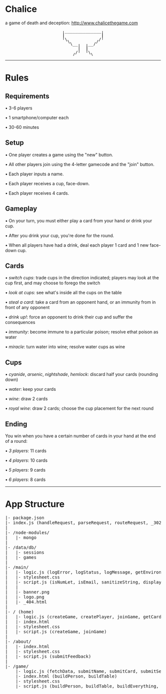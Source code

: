 # Chalice

a game of death and deception: http://www.chalicethegame.com

<pre style='line-height: 0.5; text-align: center'>
   ______________   
  |              |  
  |              |  
  |              |  
   \            /   
    \          /    
     \__    __/     
        |  |        
        |  |        
        |  |        
       /    \       
      /______\      
</pre>
<hr>

# Rules


## Requirements

• 3-6 players

• 1 smartphone/computer each

• 30-60 minutes



## Setup

• One player creates a game using the "new" button.

• All other players join using the 4-letter gamecode and the "join" button.

• Each player inputs a name.

• Each player receives a cup, face-down.

• Each player receives 4 cards.



## Gameplay

• On your turn, you must either play a card from your hand or drink your cup.

• After you drink your cup, you're done for the round.

• When all players have had a drink, deal each player 1 card and 1 new face-down cup.




## Cards

• *switch cups*: trade cups in the direction indicated; players may look at the cup first, and may choose to forego the switch

• *look at cups*: see what's inside all the cups on the table

• *steal a card*: take a card from an opponent hand, or an immunity from in front of any opponent

• *drink up!*: force an opponent to drink their cup and suffer the consequences

• *immunity*: become immune to a particular poison; resolve ethat poison as water

• *miracle*: turn water into wine; resolve water cups as wine



## Cups

• *cyanide*, *arsenic*, *nightshade*, *hemlock*: discard half your cards (rounding down)

• *water*: keep your cards

• *wine*: draw 2 cards

• *royal wine*: draw 2 cards; choose the cup placement for the next round



## Ending

You win when you have a certain number of cards in your hand at the end of a round:

• *3 players*: 11 cards

• *4 players*: 10 cards

• *5 players*: 9 cards

• *6 players*: 8 cards




<hr>

# App Structure

<pre>
|- package.json
|- index.js (handleRequest, parseRequest, routeRequest, _302, _403, _404)
|
|- /node-modules/
|   |- mongo
|
|- /data/db/
|   |- sessions
|   |- games
|
|- /main/
|   |- logic.js (logError, logStatus, logMessage, getEnvironment, getAsset, isReserved, isNumLet, isBot, renderHTML, generateRandom, chooseRandom, sortRandom, locateIP, sanitizeString, determineSession, retrieveData, storeData)
|   |- stylesheet.css
|   |- script.js (isNumLet, isEmail, sanitizeString, displayError, sendPost)
|   |
|   |- banner.png
|   |- logo.png
|   |- _404.html
|
|- / (home)
|   |- logic.js (createGame, createPlayer, joinGame, getCard, getCup)
|   |- index.html
|   |- stylesheet.css
|   |- script.js (createGame, joinGame)
|
|- /about/
|   |- index.html
|   |- stylesheet.css
|   |- script.js (submitFeedback)
|
|- /game/
    |- logic.js (fetchData, submitName, submitCard, submitSelection, submitConfirmation, moveCard, drinkCup, getOpponents, getCups, getHands, isRoundEnd, isGameEnd)
    |- index.html (buildPerson, buildTable)
    |- stylesheet.css
    |- script.js (buildPerson, buildTable, buildEverything, submitName, submitCard, submitSelection, submitConfirmation, fetchData)
</pre>
